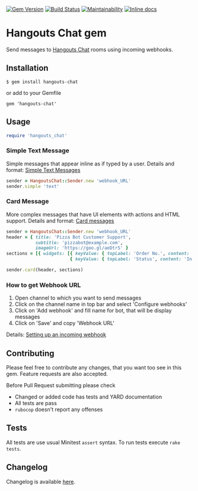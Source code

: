 [![Gem Version](https://badge.fury.io/rb/hangouts-chat.svg)](https://badge.fury.io/rb/hangouts-chat)
[![Build Status](https://travis-ci.org/enzinia/hangouts-chat.svg?branch=master)](https://travis-ci.org/enzinia/hangouts-chat)
[![Maintainability](https://api.codeclimate.com/v1/badges/c6106eab23781ab0be46/maintainability)](https://codeclimate.com/github/enzinia/hangouts-chat/maintainability)
[![Inline docs](http://inch-ci.org/github/enzinia/hangouts-chat.svg?branch=master)](http://inch-ci.org/github/enzinia/hangouts-chat)

# Hangouts Chat gem
Send messages to [Hangouts Chat](https://gsuite.google.com/products/chat/) rooms using incoming webhooks.

## Installation
```
$ gem install hangouts-chat
```

or add to your Gemfile

```
gem 'hangouts-chat'
```

## Usage
```ruby
require 'hangouts_chat'
```
### Simple Text Message
Simple messages that appear inline as if typed by a user. Details and format: [Simple Text Messages](https://developers.google.com/hangouts/chat/reference/message-formats/basic)
```ruby
sender = HangoutsChat::Sender.new 'webhook_URL'
sender.simple 'text'
```

### Card Message
More complex messages that have UI elements with actions and HTML support. Details and format: [Card messages](https://developers.google.com/hangouts/chat/reference/message-formats/cards)
```ruby
sender = HangoutsChat::Sender.new 'webhook_URL'
header = { title: 'Pizza Bot Customer Support',
           subtitle: 'pizzabot@example.com',
           imageUrl: 'https://goo.gl/aeDtrS' }
sections = [{ widgets: [{ keyValue: { topLabel: 'Order No.', content: '12345' } },
                        { keyValue: { topLabel: 'Status', content: 'In Delivery' } }] }]

sender.card(header, sections)
```

### How to get Webhook URL
1. Open channel to which you want to send messages
2. Click on the channel name in top bar and select 'Configure webhooks'
3. Click on 'Add webhook' and fill name for bot, that will be display messages
4. Click on 'Save' and copy 'Webhook URL'

Details: [Setting up an incoming webhook](https://developers.google.com/hangouts/chat/how-tos/webhooks)

## Contributing
Please feel free to contribute any changes, that you want too see in this gem.
Feature requests are also accepted.

Before Pull Request submitting please check
* Changed or added code has tests and YARD documentation
* All tests are pass
* `rubocop` doesn't report any offenses

## Tests
All tests are use usual Minitest `assert` syntax.
To run tests execute `rake tests`.

## Changelog
Changelog is available [here](CHANGELOG.md).
